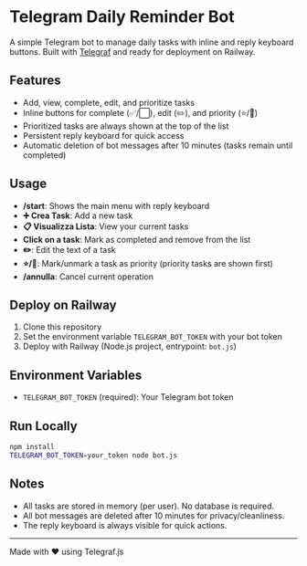 # Telegram Daily Reminder Bot

A simple Telegram bot to manage daily tasks with inline and reply keyboard buttons. Built with [Telegraf](https://telegraf.js.org/) and ready for deployment on Railway.

## Features
- Add, view, complete, edit, and prioritize tasks
- Inline buttons for complete (✅/⬜️), edit (✏️), and priority (⭐/🌟)
- Prioritized tasks are always shown at the top of the list
- Persistent reply keyboard for quick access
- Automatic deletion of bot messages after 10 minutes (tasks remain until completed)

## Usage
- **/start**: Shows the main menu with reply keyboard
- **➕ Crea Task**: Add a new task
- **📋 Visualizza Lista**: View your current tasks
- **Click on a task**: Mark as completed and remove from the list
- **✏️**: Edit the text of a task
- **⭐/🌟**: Mark/unmark a task as priority (priority tasks are shown first)
- **/annulla**: Cancel current operation

## Deploy on Railway
1. Clone this repository
2. Set the environment variable `TELEGRAM_BOT_TOKEN` with your bot token
3. Deploy with Railway (Node.js project, entrypoint: `bot.js`)

## Environment Variables
- `TELEGRAM_BOT_TOKEN` (required): Your Telegram bot token

## Run Locally
```bash
npm install
TELEGRAM_BOT_TOKEN=your_token node bot.js
```

## Notes
- All tasks are stored in memory (per user). No database is required.
- All bot messages are deleted after 10 minutes for privacy/cleanliness.
- The reply keyboard is always visible for quick actions.

---

Made with ❤️ using Telegraf.js
